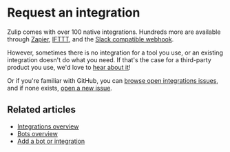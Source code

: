 # Request an integration

[integrations-issues]: https://github.com/zulip/zulip/issues?q=is%3Aopen+label%3A%22area%3A+integrations%22+is%3Aissue

Zulip comes with over 100 native integrations. Hundreds more are
available through
[Zapier](https://zapier.com/home), [IFTTT](https://ifttt.com/), and
the [Slack compatible webhook](/integrations/doc/slack_incoming).

However, sometimes there is no integration for a tool you use, or an
existing integration doesn't do what you need. If that's the case for
a third-party product you use, we'd love to [hear about
it](/help/contact-support)!

Or if you're familiar with GitHub, you can [browse open integrations
issues][integrations-issues], and if none exists, [open a new
issue](https://github.com/zulip/zulip/issues/new).

## Related articles

* [Integrations overview](/help/integrations-overview)
* [Bots overview](/help/bots-overview)
* [Add a bot or integration](/help/add-a-bot-or-integration)
